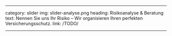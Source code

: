 ---

category: slider
img: slider-analyse.png
heading: Risikoanalyse &amp; Beratung
text: Nennen Sie uns Ihr Risiko – Wir organisieren Ihren perfekten Versicherungsschutz.
link: /TODO/

---